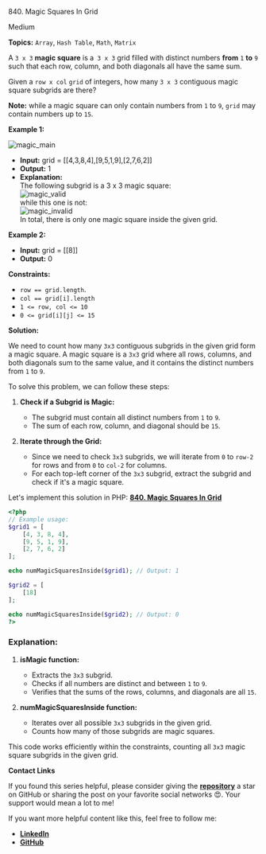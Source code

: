 840\. Magic Squares In Grid

Medium

**Topics:** `Array`, `Hash Table`, `Math`, `Matrix`

A `3 x 3` **magic square** is a` 3 x 3` grid filled with distinct numbers **from** `1` **to** `9` such that each row, column, and both diagonals all have the same sum.

Given a `row x col` `grid` of integers, how many `3 x 3` contiguous magic square subgrids are there?

**Note:** while a magic square can only contain numbers from `1` to `9`, `grid` may contain numbers up to `15`.

**Example 1:**

![magic_main](https://assets.leetcode.com/uploads/2020/09/11/magic_main.jpg)

- **Input:** grid = [[4,3,8,4],[9,5,1,9],[2,7,6,2]]
- **Output:** 1
- **Explanation:**\
  The following subgrid is a 3 x 3 magic square:\
  ![magic_valid](https://assets.leetcode.com/uploads/2020/09/11/magic_valid.jpg)\
  while this one is not:\
  ![magic_invalid](https://assets.leetcode.com/uploads/2020/09/11/magic_invalid.jpg)\
  In total, there is only one magic square inside the given grid.

**Example 2:**

- **Input:** grid = [[8]]
- **Output:** 0

**Constraints:**

- `row == grid.length`.
- `col == grid[i].length`
- `1 <= row, col <= 10`
- `0 <= grid[i][j] <= 15`



**Solution:**

We need to count how many `3x3` contiguous subgrids in the given grid form a magic square. A magic square is a `3x3` grid where all rows, columns, and both diagonals sum to the same value, and it contains the distinct numbers from `1` to `9`.

To solve this problem, we can follow these steps:

1. **Check if a Subgrid is Magic:**
    - The subgrid must contain all distinct numbers from `1` to `9`.
    - The sum of each row, column, and diagonal should be `15`.

2. **Iterate through the Grid:**
    - Since we need to check `3x3` subgrids, we will iterate from `0` to `row-2` for rows and from `0` to `col-2` for columns.
    - For each top-left corner of the `3x3` subgrid, extract the subgrid and check if it's a magic square.

Let's implement this solution in PHP: **[840. Magic Squares In Grid](https://github.com/mah-shamim/leet-code-in-php/tree/main/algorithms/000840-magic-squares-in-grid/solution.php)**

```php
<?php
// Example usage:
$grid1 = [
    [4, 3, 8, 4],
    [9, 5, 1, 9],
    [2, 7, 6, 2]
];

echo numMagicSquaresInside($grid1); // Output: 1

$grid2 = [
    [18]
];

echo numMagicSquaresInside($grid2); // Output: 0
?>
```

### Explanation:

1. **isMagic function:**
    - Extracts the `3x3` subgrid.
    - Checks if all numbers are distinct and between `1` to `9`.
    - Verifies that the sums of the rows, columns, and diagonals are all `15`.

2. **numMagicSquaresInside function:**
    - Iterates over all possible `3x3` subgrids in the given grid.
    - Counts how many of those subgrids are magic squares.

This code works efficiently within the constraints, counting all `3x3` magic square subgrids in the given grid.

**Contact Links**

If you found this series helpful, please consider giving the **[repository](https://github.com/mah-shamim/leet-code-in-php)** a star on GitHub or sharing the post on your favorite social networks 😍. Your support would mean a lot to me!

If you want more helpful content like this, feel free to follow me:

- **[LinkedIn](https://www.linkedin.com/in/arifulhaque/)**
- **[GitHub](https://github.com/mah-shamim)**
